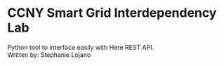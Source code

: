 # CCNY Smart Grid Interdependency Lab
Python tool to interface easily with Here REST API.  
Written by: Stephanie Lojano
